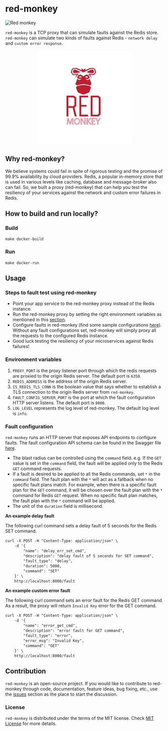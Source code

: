 # red-monkey

![Red monkey](https://github.com/toyotaconnected-India/red-monkey/workflows/red-monkey/badge.svg?branch=main)

`red-monkey` is a TCP proxy that can simulate faults against the Redis store. `red-monkey` can simulate two kinds of faults against Redis - `network delay` and `custom error response`.  

<p align="center">
  <img src="./assets/red-monkey-logo.png" width=300 height=300 />
</p>

## Why red-monkey? 
 
We believe systems could fail in spite of rigorous testing and the promise of 99.9% availability by cloud providers. Redis, a popular in-memory store that is used in various levels like caching, database and message-broker also can fail. So, we built a proxy (red-monkey) that can help you test the resiliency of your services against the network and custom error failures in Redis.
 
## How to build and run locally? 

### Build 

```
make docker-build 
```

### Run 

```
make docker-run
```

## Usage

### Steps to fault test using red-monkey

- Point your app service to the red-monkey proxy instead of the Redis instance. 
- Run the red-monkey proxy by setting the right environment variables as mentioned in this [section](#environment-variables). 
- Configure faults in red-monkey (find some sample configurations [here](#fault-configuration)). Without any fault configurations set, red-monkey will simply proxy all the requests to the configured Redis instance. 
- Good luck testing the resiliency of your microservices against Redis failures! 

### Environment variables

1. `PROXY_PORT` is the proxy listener port through which the redis requests are proxied to the origin Redis server. The default port is `6350`.
2. `REDIS_ADDRESS` is the address of the origin Redis server.
3. `IS_REDIS_TLS_CONN` is the boolean value that says whether to establish a TLS connection to the origin Redis server from `red-monkey`.
4. `FAULT_CONFIG_SERVER_PORT` is the port at which the fault configuration HTTP server listens. The default port is `8000`.
5. `LOG_LEVEL` represents the log level of red-monkey. The default log level is `info`. 

### Fault configuration

`red-monkey` runs an HTTP server that exposes API endpoints to configure faults. The fault configuration API schema can be found in the Swagger file [here](docs/swagger-fault-config-server.yaml). 

- The blast radius can be controlled using the `command` field. e.g. If the `GET` value is set in the `command` field, the fault will be applied only to the Redis `GET` command requests.  
- If a fault is desired to be applied to all the Redis commands, set `*` in the `command` field. The fault plan with the `*` will act as a fallback when no specific fault plans match. For example, when there is a specific fault plan for the `GET` command, it will be chosen over the fault plan with the `*` command for Redis `GET` request. When no specific fault plan matches, the fault plan with the `*` command will be applied.
- The unit of the `duration` field is millisecond.  

**An example delay fault**

The following curl command sets a delay fault of 5 seconds for the Redis SET command. 

```
curl -X POST -H "Content-Type: application/json" \
    -d '{
        "name": "delay_err_set_cmd", 
        "description": "delay fault of 5 seconds for SET command",
        "fault_type": "delay", 
        "duration": 5000,
        "command": "SET"
    }' \
    http://localhost:8000/fault
```

**An example custom error fault**

The following curl command sets an error fault for the Redis GET command. As a result, the proxy will return `Invalid Key` error for the GET command.

```
curl -X POST -H "Content-Type: application/json" \
    -d '{
        "name": "error_get_cmd", 
        "description": "error fault for GET command",
        "fault_type": "error", 
        "error_msg": "Invalid Key",
        "command": "GET"
    }' \
    http://localhost:8000/fault
```

## Contribution

`red-monkey` is an open-source project. If you would like to contribute to red-monkey through code, documentation, feature ideas, bug fixing, etc., use the [issues](https://github.com/toyotaconnected-India/red-monkey/issues) section as the place to start the discussion. 


### License 

`red-monkey` is distributed under the terms of the MIT license. Check [MIT License](https://github.com/toyotaconnected-India/red-monkey/blob/main/LICENSE) for more details.
